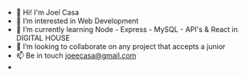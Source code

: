 - 👋 Hi! I'm Joel Casa
- 👀 I’m interested in Web Development 
- 🌱 I’m currently learning Node - Express - MySQL - API's & React in DIGITAL HOUSE
- 💞️ I’m looking to collaborate on any project that accepts a junior
- 📫 Be in touch joeecasa@gmail.com
- 

<!---
joeecasa/joeecasa is a ✨ special ✨ repository because its `README.md` (this file) appears on your GitHub profile.
You can click the Preview link to take a look at your changes.
--->
